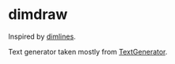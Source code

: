 # dimdraw

Inspired by [dimlines](http://www.cannymachines.com/entries/9/openscad_dimensioned_drawings).

Text generator taken mostly from [TextGenerator](https://www.thingiverse.com/thing:59817).

